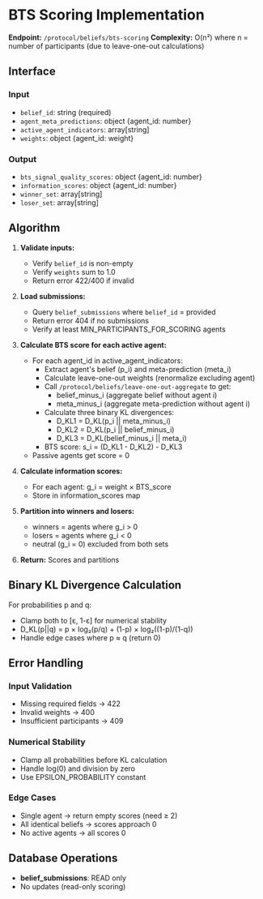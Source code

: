 # BTS Scoring Implementation

**Endpoint:** `/protocol/beliefs/bts-scoring`
**Complexity:** O(n²) where n = number of participants (due to leave-one-out calculations)

## Interface

### Input
- `belief_id`: string (required)
- `agent_meta_predictions`: object {agent_id: number}
- `active_agent_indicators`: array[string]
- `weights`: object {agent_id: weight}

### Output
- `bts_signal_quality_scores`: object {agent_id: number}
- `information_scores`: object {agent_id: number}
- `winner_set`: array[string]
- `loser_set`: array[string]

## Algorithm

1. **Validate inputs:**
   - Verify `belief_id` is non-empty
   - Verify `weights` sum to 1.0
   - Return error 422/400 if invalid

2. **Load submissions:**
   - Query `belief_submissions` where `belief_id` = provided
   - Return error 404 if no submissions
   - Verify at least MIN_PARTICIPANTS_FOR_SCORING agents

3. **Calculate BTS score for each active agent:**
   - For each agent_id in active_agent_indicators:
     - Extract agent's belief (p_i) and meta-prediction (meta_i)
     - Calculate leave-one-out weights (renormalize excluding agent)
     - Call `/protocol/beliefs/leave-one-out-aggregate` to get:
       - belief_minus_i (aggregate belief without agent i)
       - meta_minus_i (aggregate meta-prediction without agent i)
     - Calculate three binary KL divergences:
       - D_KL1 = D_KL(p_i || meta_minus_i)
       - D_KL2 = D_KL(p_i || belief_minus_i)
       - D_KL3 = D_KL(belief_minus_i || meta_i)
     - BTS score: s_i = (D_KL1 - D_KL2) - D_KL3
   - Passive agents get score = 0

4. **Calculate information scores:**
   - For each agent: g_i = weight × BTS_score
   - Store in information_scores map

5. **Partition into winners and losers:**
   - winners = agents where g_i > 0
   - losers = agents where g_i < 0
   - neutral (g_i = 0) excluded from both sets

6. **Return:** Scores and partitions

## Binary KL Divergence Calculation

For probabilities p and q:
- Clamp both to [ε, 1-ε] for numerical stability
- D_KL(p||q) = p × log₂(p/q) + (1-p) × log₂((1-p)/(1-q))
- Handle edge cases where p ≈ q (return 0)

## Error Handling

### Input Validation
- Missing required fields → 422
- Invalid weights → 400
- Insufficient participants → 409

### Numerical Stability
- Clamp all probabilities before KL calculation
- Handle log(0) and division by zero
- Use EPSILON_PROBABILITY constant

### Edge Cases
- Single agent → return empty scores (need ≥ 2)
- All identical beliefs → scores approach 0
- No active agents → all scores 0

## Database Operations
- **belief_submissions**: READ only
- No updates (read-only scoring)